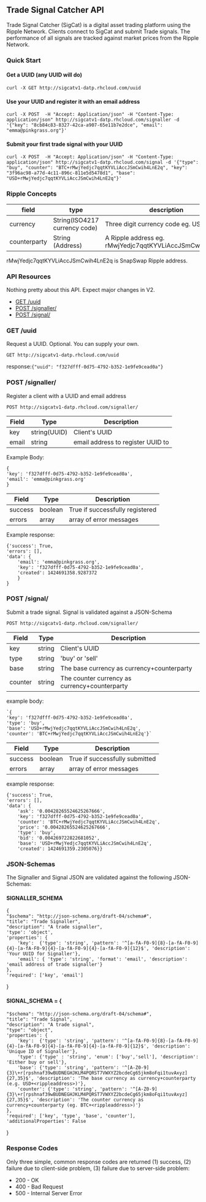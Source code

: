 ## Trade Signal Catcher API
Trade Signal Catcher (SigCat) is a digital asset trading platform using the Ripple Network. Clients connect to SigCat and submit Trade signals. The performance of all signals are tracked against market prices from the Ripple Network.

### Quick Start
#### Get a UUID (any UUID will do)
```terminal
curl -X GET http://sigcatv1-datp.rhcloud.com/uuid
```

#### Use your UUID and register it with an email address
```terminal
curl -X POST  -H "Accept: Application/json" -H "Content-Type: application/json" http://sigcatv1-datp.rhcloud.com/signaller -d '{"key": "8cb84c83-8327-42ca-a907-65e11b7e2dce", "email": "emma@pinkgrass.org"}'
```

#### Submit your first trade signal with your UUID
```terminal
curl -X POST  -H "Accept: Application/json" -H "Content-Type: application/json" http://sigcatv1-datp.rhcloud.com/signal -d '{"type": "buy", "counter": "BTC+rMwjYedjc7qqtKYVLiAccJSmCwih4LnE2q", "key": "3f96ac98-a77d-4c11-896c-811e5d5478d1", "base": "USD+rMwjYedjc7qqtKYVLiAccJSmCwih4LnE2q"}'
```

### Ripple Concepts
| field | type | description |
|---|---|---|
| currency	| String(ISO4217 currency code)	| Three digit currency code eg. USD |
| counterparty | String (Address) | A Ripple address eg. rMwjYedjc7qqtKYVLiAccJSmCwih4LnE2q |

rMwjYedjc7qqtKYVLiAccJSmCwih4LnE2q is SnapSwap Ripple address. 

### API Resources
Nothing pretty about this API. Expect major changes in V2.
  - [GET /uuid](#uuid)
  - [POST /signaller/](#post-signaller)
  - [POST /signal/](#post-signal)

### GET /uuid
Request a UUID. Optional. You can supply your own.

`GET http://sigcatv1-datp.rhcloud.com/uuid`

response:`{"uuid": "f327dfff-0d75-4792-b352-1e9fe9cead0a"}`

### POST /signaller/
Register a client with a UUID and email address

`POST http://sigcatv1-datp.rhcloud.com/signaller/`

| Field        | Type           | Description  |
| ------------- |-------------| -----|
| key      | string(UUID) | Client's UUID |
| email      | string | email address to register UUID to       |

Example Body:

    {
    'key': 'f327dfff-0d75-4792-b352-1e9fe9cead0a',
    'email': 'emma@pinkgrass.org'
    }

| Field        | Type           | Description  |
| ------------- |-------------| -----|
| success      | boolean | True if successfully registered |
| errors      | array | array of error messages       |

Example response:

    {'success': True,
    'errors': [],
    'data': {
        'email': 'emma@pinkgrass.org',
        'key': 'f327dfff-0d75-4792-b352-1e9fe9cead0a',
        'created': 1424691358.9287372
        }
    }

### POST /signal/
Submit a trade signal. Signal is validated against a JSON-Schema

`POST http://sigcatv1-datp.rhcloud.com/signaller/`

| Field        | Type           | Description  |
| ------------- |-------------| -----|
| key      | string | Client's UUID |
| type      | string | 'buy' or 'sell'       |
| base | string      | The base currency as currency+counterparty|
| counter | string      | The counter currency as currency+counterparty |

example body:

    `{
    'key': 'f327dfff-0d75-4792-b352-1e9fe9cead0a',
    'type': 'buy',
    'base': 'USD+rMwjYedjc7qqtKYVLiAccJSmCwih4LnE2q', 
    'counter': 'BTC+rMwjYedjc7qqtKYVLiAccJSmCwih4LnE2q'}`

| Field        | Type           | Description  |
| ------------- |-------------| -----|
| success      | boolean | True if successfully submitted |
| errors      | array | array of error messages       |

example response: 

    {'success': True,
    'errors': [],
    'data': {
        'ask': '0.00428265524625267666',
        'key': 'f327dfff-0d75-4792-b352-1e9fe9cead0a',
        'counter': 'BTC+rMwjYedjc7qqtKYVLiAccJSmCwih4LnE2q',
        'price': '0.00428265524625267666',
        'type': 'buy', 
        'bid': '0.004269722822681052', 
        'base': 'USD+rMwjYedjc7qqtKYVLiAccJSmCwih4LnE2q', 
        'created': 1424691359.2305076}}

### JSON-Schemas
The Signaller and Signal JSON are validated against the following JSON-Schemas:

#### SIGNALLER_SCHEMA
    {
    "$schema": "http://json-schema.org/draft-04/schema#",
    "title": "Trade Signaller",
    "description": "A trade signaller",
    'type': 'object',
    'properties': {
        'key':  {'type': 'string', 'pattern': '^[a-fA-F0-9]{8}-[a-fA-F0-9]{4}-[a-fA-F0-9]{4}-[a-fA-F0-9]{4}-[a-fA-F0-9]{12}$', 'description': 'Your UUID for Signaller'},
        'email': { 'type': 'string', 'format': 'email', 'description': 'email address of trade signaller'}
    },
    'required': ['key', 'email']
}

#### SIGNAL_SCHEMA = {
    "$schema": "http://json-schema.org/draft-04/schema#",
    "title": "Trade Signal",
    "description": "A trade signal",
    "type": "object",
    'properties': {
        'key':  {'type': 'string', 'pattern': '^[a-fA-F0-9]{8}-[a-fA-F0-9]{4}-[a-fA-F0-9]{4}-[a-fA-F0-9]{4}-[a-fA-F0-9]{12}$', 'description': 'Unique ID of Signaller'},
        'type': {'type' : 'string', 'enum': ['buy','sell'], 'description': 'Either buy or sell'},
        'base': {'type': 'string', 'pattern': '^[A-Z0-9]{3}\+r[rpshnaf39wBUDNEGHJKLM4PQRST7VWXYZ2bcdeCg65jkm8oFqi1tuvAxyz]{27,35}$', 'description': 'The base currency as currency+counterparty (e.g. USD+<rippleaddress>)'},
        'counter': {'type': 'string', 'pattern': '^[A-Z0-9]{3}\+r[rpshnaf39wBUDNEGHJKLM4PQRST7VWXYZ2bcdeCg65jkm8oFqi1tuvAxyz]{27,35}$', 'description': 'The counter currency as currency+counterparty (eg. BTC+<rippleaddress>)'}
    },
    'required': ['key', 'type', 'base', 'counter'],
    'additionalProperties': False
}

### Response Codes
Only three simple, common response codes are returned (1) success, (2) failure due to client-side problem, (3) failure due to server-side problem:
* 200 - OK
* 400 - Bad Request
* 500 - Internal Server Error
